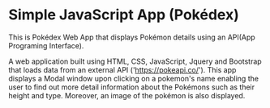 # Simple JavaScript App (Pokédex)

This is Pokédex Web App that displays Pokémon details using an API(App Programing Interface).

A web application built using HTML, CSS, JavaScript, Jquery and Bootstrap that loads data from an external API ('https://pokeapi.co/'). This app displays a Modal window upon clicking on a pokemon's name enabling the user to find out more detail information about the Pokémons such as their height and type.  Moreover, an image of the pokémon is also displayed.
